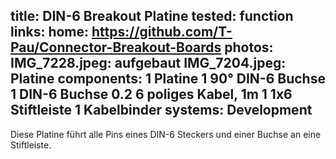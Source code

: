 title: DIN-6 Breakout Platine
tested: function
links:
    home: https://github.com/T-Pau/Connector-Breakout-Boards
photos:
    IMG_7228.jpeg: aufgebaut
    IMG_7204.jpeg: Platine
components:
    1 Platine
    1 90° DIN-6 Buchse
    1 DIN-6 Buchse
    0.2 6 poliges Kabel, 1m
    1 1x6 Stiftleiste
    1 Kabelbinder
systems:
    Development
---
Diese Platine führt alle Pins eines DIN-6 Steckers und einer Buchse an eine Stiftleiste.
